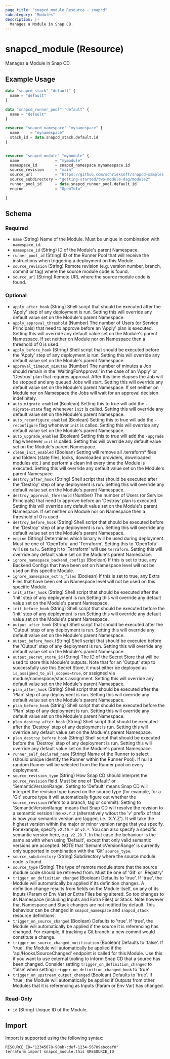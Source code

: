 ```yaml
---
page_title: "snapcd_module Resource - snapcd"
subcategory: "Modules"
description: |-
  Manages a Module in Snap CD.
---
```


# snapcd_module (Resource)

Manages a Module in Snap CD.


## Example Usage

```terraform
data "snapcd_stack" "default" {
  name = "default"
}

data "snapcd_runner_pool" "default" {
  name = "default"
}

resource "snapcd_namespace" "mynamespace" {
  name     = "mynamespace"
  stack_id = data.snapcd_stack.default.id
}


resource "snapcd_module" "mymodule" {
  name                = "mymodule"
  namespace_id        = snapcd_namespace.mynamespace.id
  source_revision     = "main"
  source_url          = "https://github.com/schrieksoft/snapcd-samples.git"
  source_subdirectory = "getting-started/two-module-dag/module2"
  runner_pool_id      = data.snapcd_runner_pool.default.id
  engine              = "OpenTofu"

}
```

<!-- schema generated by tfplugindocs -->
## Schema

### Required

- `name` (String) Name of the Module. Must be unique in combination with `namespace_id`.
- `namespace_id` (String) ID of the Module's parent Namespace.
- `runner_pool_id` (String) ID of the Runner Pool that will receive the instructions when triggering a deployment on this Module.
- `source_revision` (String) Remote revision (e.g. version number, branch, commit or tag) where the source module code is found.
- `source_url` (String) Remote URL where the source module code is found.

### Optional

- `apply_after_hook` (String) Shell script that should be executed after the 'Apply' step of any deployment is run. Setting this will override any default value set on the Module's parent Namespace.
- `apply_approval_threshold` (Number) The number of Users (or Service Principals) that need to approve before an 'Apply' plan is executed. Setting this will override any default value set on the Module's parent Namespace. If set neither on Module nor on Namespace then a threshold of 0 is used.
- `apply_before_hook` (String) Shell script that should be executed before the 'Apply' step of any deployment is run. Setting this will override any default value set on the Module's parent Namespace.
- `approval_timeout_minutes` (Number) The number of minutes a Job should remain in the 'WaitingForApproval' in the case of an 'Apply' or 'Destroy' plan that requires approval. After this time elapses the Job will be stopped and any queued Jobs will start. Setting this will override any default value set on the Module's parent Namespace. If set neither on Module nor on Namespace the Jobs will wait for an approval decision indefinitely.
- `auto_migrate_enabled` (Boolean) Setting this to true will add the `-migrate-state` flag whenever `init` is called. Setting this will override any default value set on the Module's parent Namespace.
- `auto_reconfigure_enabled` (Boolean) Setting this to true will add the `-reconfigure` flag whenever `init` is called. Setting this will override any default value set on the Module's parent Namespace.
- `auto_upgrade_enabled` (Boolean) Setting this to true will add the `-upgrade` flag whenever `init` is called. Setting this will override any default value set on the Module's parent Namespace.
- `clean_init_enabled` (Boolean) Setting will remove all .terraform* files and folders (state files, locks, downloaded providers, downloaded modules etc.) and perform a clean init every time the Module is executed. Setting this will override any default value set on the Module's parent Namespace.
- `destroy_after_hook` (String) Shell script that should be executed after the 'Destroy' step of any deployment is run. Setting this will override any default value set on the Module's parent Namespace.
- `destroy_approval_threshold` (Number) The number of Users (or Service Principals) that need to approve before an 'Destroy' plan is executed. Setting this will override any default value set on the Module's parent Namespace. If set neither on Module nor on Namespace then a threshold of 0 is used.
- `destroy_before_hook` (String) Shell script that should be executed before the 'Destroy' step of any deployment is run. Setting this will override any default value set on the Module's parent Namespace.
- `engine` (String) Determines which binary will be used during deployment. Must be one of 'OpenTofu' and 'Terraform'. Setting this to 'OpenTofu' will use `tofu`. Setting it to 'Terraform' will use `terraform`. Setting this will override any default value set on the Module's parent Namespace.
- `ignore_namespace_backend_configs` (Boolean) If this is set to true, any Backend Configs that have been set on Namespace level will not be used on this specific Module.
- `ignore_namespace_extra_files` (Boolean) If this is set to true, any Extra Files that have been set on Namespace level will not be used on this specific Module.
- `init_after_hook` (String) Shell script that should be executed after the 'Init' step of any deployment is run.Setting this will override any default value set on the Module's parent Namespace.
- `init_before_hook` (String) Shell script that should be executed before the 'Init' step of any deployment is run.Setting this will override any default value set on the Module's parent Namespace.
- `output_after_hook` (String) Shell script that should be executed after the 'Output' step of any deployment is run. Setting this will override any default value set on the Module's parent Namespace.
- `output_before_hook` (String) Shell script that should be executed before the 'Output' step of any deployment is run. Setting this will override any default value set on the Module's parent Namespace.
- `output_secret_store_id` (String) The ID of the Secret Store that will be used to store this Module's outputs. Note that for an 'Output' step to successfully use this Secret Store, it must either be deployed as `is_assigned_to_all_scopes=true`, or assigned via module/namespace/stack assignment. Setting this will override any default value set on the Module's parent Namespace.
- `plan_after_hook` (String) Shell script that should be executed after the 'Plan' step of any deployment is run. Setting this will override any default value set on the Module's parent Namespace.
- `plan_before_hook` (String) Shell script that should be executed before the 'Plan' step of any deployment is run. Setting this will override any default value set on the Module's parent Namespace.
- `plan_destroy_after_hook` (String) Shell script that should be executed after the 'Destroy' step of any deployment is run. Setting this will override any default value set on the Module's parent Namespace.
- `plan_destroy_before_hook` (String) Shell script that should be executed before the 'Destroy' step of any deployment is run. Setting this will override any default value set on the Module's parent Namespace.
- `runner_self_declared_name` (String) Name of the Runner to select (should unique identify the Runner within the Runner Pool). If null a random Runner will be selected from the Runner pool on every deployment.
- `source_revision_type` (String) How Snap CD should interpret the `source_revision` field. Must be one of 'Default' or 'SemanticVersionRange'. Setting to 'Default' means Snap CD will interpret the revision type based on the source type (for example, for a 'Git' source type it will automatically figure out whether the `source_revision` refers to a branch, tag or commit). Setting to 'SemanticVersionRange' means that Snap CD will resolve the revision to a semantic version line `vX.Y.Z` (alternatively witout the 'v' prefix of that is how your semantic version are tagged, i.e. 'X.Y.Z'). It will take the highest version within the major or minor version range that you specify. For example, specify `v2.20.*` or `v2.*`. You can also specify a specific semantic version here, e.g. `v2.20.7`. In that case the behaviour is the same as with when using 'Default', except that only valid semantic versions are accepted. NOTE that 'SemanticVersionRange' is currently only supported in combination with the 'Git' `source_type`.
- `source_subdirectory` (String) Subdirectory where the source module code is found.
- `source_type` (String) The type of remote module store that the source module code should be retrieved from. Must be one of 'Git' or 'Registry'
- `trigger_on_definition_changed` (Boolean) Defaults to 'true'. If 'true', the Module will automatically be applied if its definition changes. A definition change results from fields on the Module itself, on any of its Inputs (Param or Env Var) or Extra Files being altered. So too changes to its Namespace (including Inputs and Extra Files) or Stack. Note however that Namespace and Stack changes are not notified by default. This behaviour can be changed in `snapcd_namespace` and `snapcd_stack` resource definitions.
- `trigger_on_source_changed` (Boolean) Defaults to 'true'. If 'true', the Module will automatically be applied if the source it is referencing has changed. For example, if tracking a Git branch: a new commit would constitute a change.
- `trigger_on_source_changed_notification` (Boolean) Defaults to 'false'. If 'true', the Module will automatically be applied if the 'api/Hooks/SourceChanged' endpoint is called for this Module. Use this if you want to use external tooling to inform Snap CD that a source has been changed. Consider setting `trigger_on_definition_changed` to 'false' when setting `trigger_on_definition_changed_hook` to 'true'
- `trigger_on_upstream_output_changed` (Boolean) Defaults to 'true'. If 'true', the Module will automatically be applied if Outputs from other Modules that it is referencing as Inputs (Param or Env Var) has changed.

### Read-Only

- `id` (String) Unique ID of the Module.

## Import

Import is supported using the following syntax:

```shell
RESOURCE_ID="12345678-90ab-cdef-1234-56789abcdef0"
terraform import snapcd_module.this $RESOURCE_ID
```
